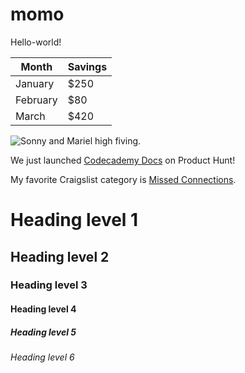 # momo
Hello-world!


| Month    | Savings |
| -------- | ------- |
| January  | $250    |
| February | $80     |
| March    | $420    |


![Sonny and Mariel high fiving.](https://content.codecademy.com/courses/learn-cpp/community-challenge/highfive.gif)

We just launched [Codecademy Docs](https://producthunt.com) on Product Hunt!

My favorite Craigslist category is [Missed Connections](https://newyork.craigslist.org/d/missed-connections/search/mis 'The best place on the internet').



# Heading level 1

## Heading level 2

### Heading level 3

#### Heading level 4

##### Heading level 5

###### Heading level 6

